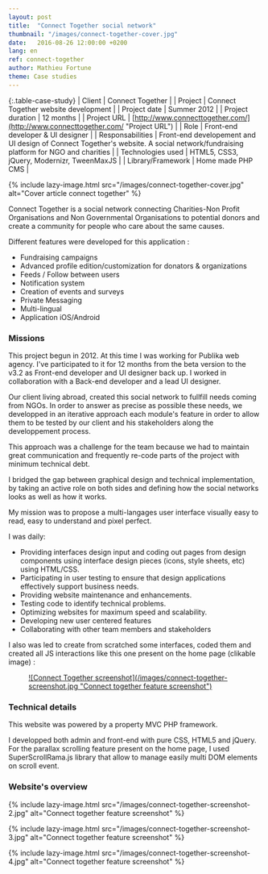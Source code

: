 ```yaml
---
layout: post
title:  "Connect Together social network"
thumbnail: "/images/connect-together-cover.jpg"
date:   2016-08-26 12:00:00 +0200
lang: en
ref: connect-together
author: Mathieu Fortune
theme: Case studies
---
```


{:.table-case-study}
| Client            | Connect Together |
| Project           | Connect Together website development |
| Project date      | Summer 2012 |
| Project duration  | 12 months |
| Project URL       | [http://www.connecttogether.com/](http://www.connecttogether.com/ "Project URL") |
| Role              | Front-end developer & UI designer |
| Responsabilities  | Front-end developement and UI design of Connect Together's website. A social network/fundraising platform for NGO and charities |
| Technologies used | HTML5, CSS3, jQuery, Modernizr, TweenMaxJS |
| Library/Framework | Home made PHP CMS |


{% include lazy-image.html src="/images/connect-together-cover.jpg" alt="Cover article connect together" %}


Connect Together is a social network connecting Charities-Non Profit Organisations and Non Governmental Organisations to potential donors and create a community for people who care about the same causes.

Different features were developed for this application :

* Fundraising campaigns
* Advanced profile edition/customization for donators & organizations
* Feeds / Follow between users
* Notification system
* Creation of events and surveys
* Private Messaging
* Multi-lingual
* Application iOS/Android


### Missions

This project begun in 2012. At this time I was working for Publika web agency. I've participated to it for 12 months from the beta version to the v3.2 as Front-end developer and UI designer back up. I worked in collaboration with a Back-end developer and a lead UI designer.

Our client living abroad, created this social network to fullfill needs coming from NGOs. In order to answer as precise as possible these needs, we developped in an iterative approach each module's feature in order to allow them to be tested by our client and his stakeholders along the developpement process.

This approach was a challenge for the team because we had to maintain great communication and frequently re-code parts of the project with minimum technical debt.

I bridged the gap between graphical design and technical implementation, by taking an active role on both sides and defining how the social networks looks as well as how it works.

My mission was to propose a multi-langages user interface visually easy to read, easy to understand and pixel perfect.

I was daily:

* Providing interfaces design input and coding out pages from design components using interface design pieces (icons, style sheets, etc) using HTML/CSS.
* Participating in user testing to ensure that design applications effectively support business needs.
* Providing website maintenance and enhancements.
* Testing code to identify technical problems.
* Optimizing websites for maximum speed and scalability.
* Developing new user centered features
* Collaborating with other team members and stakeholders

I also was led to create from scratched some interfaces, coded them and created all JS interactions like this one present on the home page (clikable image) :

<figure markdown="1" class="text-center">
<a href="http://www.connecttogether.com/" title="Connect Together scrolling feature">
  ![Connect Together screenshot](/images/connect-together-screenshot.jpg "Connect together feature screenshot")
</a>
</figure>


### Technical details

This website was powered by a property MVC PHP framework.

I developped both admin and front-end with pure CSS, HTML5 and jQuery. For the parallax scrolling feature present on the home page, I used SuperScrollRama.js library that allow to manage easily multi DOM elements on scroll event.


### Website's overview


{% include lazy-image.html src="/images/connect-together-screenshot-2.jpg" alt="Connect together feature screenshot" %}

{% include lazy-image.html src="/images/connect-together-screenshot-3.jpg" alt="Connect together feature screenshot" %}

{% include lazy-image.html src="/images/connect-together-screenshot-4.jpg" alt="Connect together feature screenshot" %}
